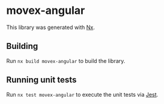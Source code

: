 # movex-angular

This library was generated with [Nx](https://nx.dev).

## Building

Run `nx build movex-angular` to build the library.

## Running unit tests

Run `nx test movex-angular` to execute the unit tests via [Jest](https://jestjs.io).
